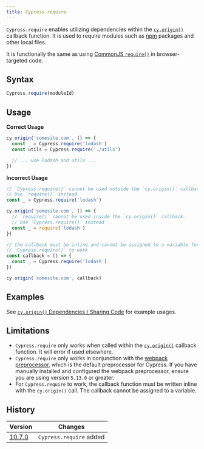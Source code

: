 ```yaml
---
title: Cypress.require
---
```


`Cypress.require` enables utilizing dependencies within the
[`cy.origin()`](/api/commands/origin) callback function. It is used to require
modules such as [npm](https://www.npmjs.com/) packages and other local files.

It is functionally the same as using
[CommonJS `require()`](https://nodejs.org/en/knowledge/getting-started/what-is-require/)
in browser-targeted code.

## Syntax

```js
Cypress.require(moduleId)
```

## Usage

**<Icon name="check-circle" color="green"></Icon> Correct Usage**

```js
cy.origin('somesite.com', () => {
  const _ = Cypress.require('lodash')
  const utils = Cypress.require('./utils')

  // ... use lodash and utils ...
})
```

**<Icon name="exclamation-triangle" color="red"></Icon> Incorrect Usage**

```js
// `Cypress.require()` cannot be used outside the `cy.origin()` callback.
// Use `require()` instead
const _ = Cypress.require('lodash')

cy.origin('somesite.com', () => {
  // `require()` cannot be used inside the `cy.origin()` callback.
  // Use `Cypress.require()` instead
  const _ = require('lodash')
})

// the callback must be inline and cannot be assigned to a variable for
// `Cypress.require()` to work
const callback = () => {
  const _ = Cypress.require('lodash')
})

cy.origin('somesite.com', callback)
```

## Examples

See
[`cy.origin()` Dependencies / Sharing Code](/api/commands/origin#Dependencies-Sharing-Code)
for example usages.

## Limitations

- `Cypress.require` only works when called within the
  [`cy.origin()`](/api/commands/origin) callback function. It will error if used
  elsewhere.
- `Cypress.require` only works in conjunction with the
  [webpack preprocessor](https://www.npmjs.com/package/@cypress/webpack-preprocessor),
  which is the default preprocessor for Cypress. If you have manually installed
  and configured the webpack preprocessor, ensure you are using version `5.13.0`
  or greater.
- For `Cypress.require` to work, the callback function must be written inline
  with the `cy.origin()` call. The callback cannot be assigned to a variable.

## History

| Version                                       | Changes                 |
| --------------------------------------------- | ----------------------- |
| [10.7.0](/guides/references/changelog#10-7-0) | `Cypress.require` added |
